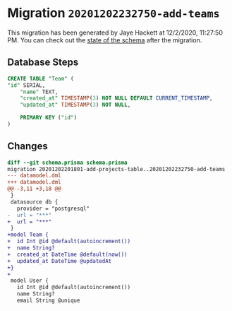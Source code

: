 # Migration `20201202232750-add-teams`

This migration has been generated by Jaye Hackett at 12/2/2020, 11:27:50 PM.
You can check out the [state of the schema](./schema.prisma) after the migration.

## Database Steps

```sql
CREATE TABLE "Team" (
"id" SERIAL,
    "name" TEXT,
    "created_at" TIMESTAMP(3) NOT NULL DEFAULT CURRENT_TIMESTAMP,
    "updated_at" TIMESTAMP(3) NOT NULL,

    PRIMARY KEY ("id")
)
```

## Changes

```diff
diff --git schema.prisma schema.prisma
migration 20201202201801-add-projects-table..20201202232750-add-teams
--- datamodel.dml
+++ datamodel.dml
@@ -3,11 +3,18 @@
 }
 datasource db {
   provider = "postgresql"
-  url = "***"
+  url = "***"
 }
+model Team {
+  id Int @id @default(autoincrement())
+  name String?
+  created_at DateTime @default(now())
+  updated_at DateTime @updatedAt
+}
+
 model User {
   id Int @id @default(autoincrement())
   name String?
   email String @unique
```


